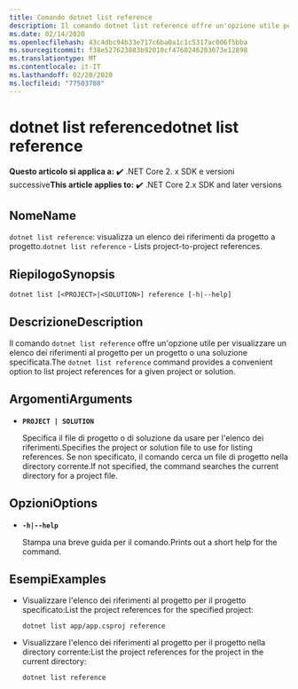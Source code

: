 ```yaml
---
title: Comando dotnet list reference
description: Il comando dotnet list reference offre un'opzione utile per visualizzare un elenco dei riferimenti da progetto a progetto.
ms.date: 02/14/2020
ms.openlocfilehash: 43c4dbc94b33e717c6ba0a1c1c5317ac006f5bba
ms.sourcegitcommit: f38e527623883b92010cf4760246203073e12898
ms.translationtype: MT
ms.contentlocale: it-IT
ms.lasthandoff: 02/20/2020
ms.locfileid: "77503708"
---
```

# <a name="dotnet-list-reference"></a><span data-ttu-id="a140c-103">dotnet list reference</span><span class="sxs-lookup"><span data-stu-id="a140c-103">dotnet list reference</span></span>

<span data-ttu-id="a140c-104">**Questo articolo si applica a:** ✔️ .NET Core 2. x SDK e versioni successive</span><span class="sxs-lookup"><span data-stu-id="a140c-104">**This article applies to:** ✔️ .NET Core 2.x SDK and later versions</span></span>

## <a name="name"></a><span data-ttu-id="a140c-105">Nome</span><span class="sxs-lookup"><span data-stu-id="a140c-105">Name</span></span>

<span data-ttu-id="a140c-106">`dotnet list reference`: visualizza un elenco dei riferimenti da progetto a progetto.</span><span class="sxs-lookup"><span data-stu-id="a140c-106">`dotnet list reference` - Lists project-to-project references.</span></span>

## <a name="synopsis"></a><span data-ttu-id="a140c-107">Riepilogo</span><span class="sxs-lookup"><span data-stu-id="a140c-107">Synopsis</span></span>

`dotnet list [<PROJECT>|<SOLUTION>] reference [-h|--help]`

## <a name="description"></a><span data-ttu-id="a140c-108">Descrizione</span><span class="sxs-lookup"><span data-stu-id="a140c-108">Description</span></span>

<span data-ttu-id="a140c-109">Il comando `dotnet list reference` offre un'opzione utile per visualizzare un elenco dei riferimenti al progetto per un progetto o una soluzione specificata.</span><span class="sxs-lookup"><span data-stu-id="a140c-109">The `dotnet list reference` command provides a convenient option to list project references for a given project or solution.</span></span>

## <a name="arguments"></a><span data-ttu-id="a140c-110">Argomenti</span><span class="sxs-lookup"><span data-stu-id="a140c-110">Arguments</span></span>

* **`PROJECT | SOLUTION`**

  <span data-ttu-id="a140c-111">Specifica il file di progetto o di soluzione da usare per l'elenco dei riferimenti.</span><span class="sxs-lookup"><span data-stu-id="a140c-111">Specifies the project or solution file to use for listing references.</span></span> <span data-ttu-id="a140c-112">Se non specificato, il comando cerca un file di progetto nella directory corrente.</span><span class="sxs-lookup"><span data-stu-id="a140c-112">If not specified, the command searches the current directory for a project file.</span></span>

## <a name="options"></a><span data-ttu-id="a140c-113">Opzioni</span><span class="sxs-lookup"><span data-stu-id="a140c-113">Options</span></span>

* **`-h|--help`**

  <span data-ttu-id="a140c-114">Stampa una breve guida per il comando.</span><span class="sxs-lookup"><span data-stu-id="a140c-114">Prints out a short help for the command.</span></span>

## <a name="examples"></a><span data-ttu-id="a140c-115">Esempi</span><span class="sxs-lookup"><span data-stu-id="a140c-115">Examples</span></span>

* <span data-ttu-id="a140c-116">Visualizzare l'elenco dei riferimenti al progetto per il progetto specificato:</span><span class="sxs-lookup"><span data-stu-id="a140c-116">List the project references for the specified project:</span></span>

  ```dotnetcli
  dotnet list app/app.csproj reference
  ```

* <span data-ttu-id="a140c-117">Visualizzare l'elenco dei riferimenti al progetto per il progetto nella directory corrente:</span><span class="sxs-lookup"><span data-stu-id="a140c-117">List the project references for the project in the current directory:</span></span>

  ```dotnetcli
  dotnet list reference
  ```
